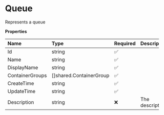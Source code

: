 # Queue

Represents a queue

**Properties**

| Name            | Type                    | Required | Description     |
| :-------------- | :---------------------- | :------- | :-------------- |
| Id              | string                  | ✅       |                 |
| Name            | string                  | ✅       |                 |
| DisplayName     | string                  | ✅       |                 |
| ContainerGroups | []shared.ContainerGroup | ✅       |                 |
| CreateTime      | string                  | ✅       |                 |
| UpdateTime      | string                  | ✅       |                 |
| Description     | string                  | ❌       | The description |
